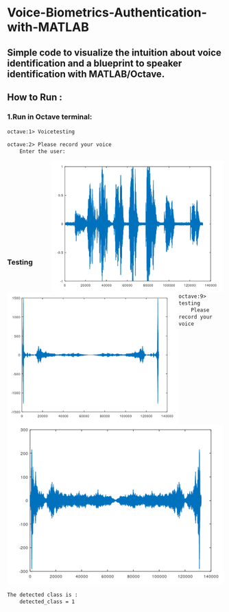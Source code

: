 # Voice-Biometrics-Authentication-with-MATLAB
Simple code to visualize the intuition about voice identification and a blueprint to speaker identification with MATLAB/Octave.
---
## How to Run :
 ### 1.Run in Octave terminal:
  ```
  octave:1> Voicetesting 
  ```
  ```
  octave:2> Please record your voice
      Enter the user:
  ```
 
 <img src="https://github.com/dz07/Voice-Biometrics-Authentication-with-MATLAB/blob/master/Soundcap.PNG" width="400" img align="right" title="Sound representation">
<img src="https://github.com/dz07/Voice-Biometrics-Authentication-with-MATLAB/blob/master/FFTcap.PNG" width="400" img align="left" title="FFT plot function">

<br><br><br><br><br><br><br><br><br><br><br><br>
 ### Testing
 
  
  ```
  octave:9> testing
      Please record your voice
  ```
  
  <img src="https://github.com/dz07/Voice-Biometrics-Authentication-with-MATLAB/blob/master/testing-result.PNG"  img align="center" title="testing result">
  
  ```
  The detected class is :
      detected_class = 1
  ```
